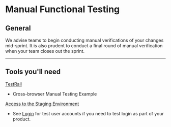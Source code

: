# Manual Functional Testing

## General

We advise teams to begin conducting manual verifications of your changes mid-sprint.  It is also prudent to conduct a final round of manual verification when your team closes out the sprint.

<hr>

## Tools you'll need

[TestRail](testrail/README.md)
  * Cross-browser Manual Testing Example

[Access to the Staging Environment](https://github.com/department-of-veterans-affairs/vets.gov-team/blob/635f35ad555d0cdac50667ac48c92fef2b719c64/Work%20Practices/Accessing-Staging.md)
  * See [Login](https://github.com/department-of-veterans-affairs/vets.gov-team/blob/635f35ad555d0cdac50667ac48c92fef2b719c64/Work%20Practices/Accessing-Staging.md#login-steps) for test user accounts if you need to test login as part of your product.